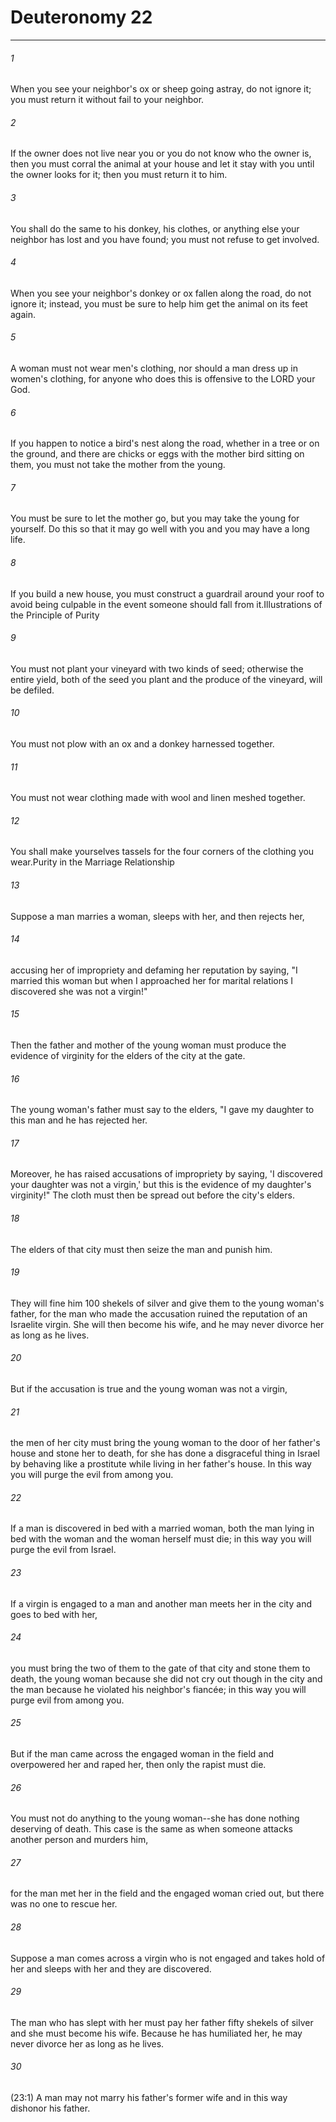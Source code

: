 # Deuteronomy 22
***



###### 1 
When you see your neighbor's ox or sheep going astray, do not ignore it; you must return it without fail to your neighbor. 

###### 2 
If the owner does not live near you or you do not know who the owner is, then you must corral the animal at your house and let it stay with you until the owner looks for it; then you must return it to him. 

###### 3 
You shall do the same to his donkey, his clothes, or anything else your neighbor has lost and you have found; you must not refuse to get involved. 

###### 4 
When you see your neighbor's donkey or ox fallen along the road, do not ignore it; instead, you must be sure to help him get the animal on its feet again. 

###### 5 
A woman must not wear men's clothing, nor should a man dress up in women's clothing, for anyone who does this is offensive to the LORD your God. 

###### 6 
If you happen to notice a bird's nest along the road, whether in a tree or on the ground, and there are chicks or eggs with the mother bird sitting on them, you must not take the mother from the young. 

###### 7 
You must be sure to let the mother go, but you may take the young for yourself. Do this so that it may go well with you and you may have a long life. 

###### 8 
If you build a new house, you must construct a guardrail around your roof to avoid being culpable in the event someone should fall from it.Illustrations of the Principle of Purity 

###### 9 
You must not plant your vineyard with two kinds of seed; otherwise the entire yield, both of the seed you plant and the produce of the vineyard, will be defiled. 

###### 10 
You must not plow with an ox and a donkey harnessed together. 

###### 11 
You must not wear clothing made with wool and linen meshed together. 

###### 12 
You shall make yourselves tassels for the four corners of the clothing you wear.Purity in the Marriage Relationship 

###### 13 
Suppose a man marries a woman, sleeps with her, and then rejects her, 

###### 14 
accusing her of impropriety and defaming her reputation by saying, "I married this woman but when I approached her for marital relations I discovered she was not a virgin!" 

###### 15 
Then the father and mother of the young woman must produce the evidence of virginity for the elders of the city at the gate. 

###### 16 
The young woman's father must say to the elders, "I gave my daughter to this man and he has rejected her. 

###### 17 
Moreover, he has raised accusations of impropriety by saying, 'I discovered your daughter was not a virgin,' but this is the evidence of my daughter's virginity!" The cloth must then be spread out before the city's elders. 

###### 18 
The elders of that city must then seize the man and punish him. 

###### 19 
They will fine him 100 shekels of silver and give them to the young woman's father, for the man who made the accusation ruined the reputation of an Israelite virgin. She will then become his wife, and he may never divorce her as long as he lives. 

###### 20 
But if the accusation is true and the young woman was not a virgin, 

###### 21 
the men of her city must bring the young woman to the door of her father's house and stone her to death, for she has done a disgraceful thing in Israel by behaving like a prostitute while living in her father's house. In this way you will purge the evil from among you. 

###### 22 
If a man is discovered in bed with a married woman, both the man lying in bed with the woman and the woman herself must die; in this way you will purge the evil from Israel. 

###### 23 
If a virgin is engaged to a man and another man meets her in the city and goes to bed with her, 

###### 24 
you must bring the two of them to the gate of that city and stone them to death, the young woman because she did not cry out though in the city and the man because he violated his neighbor's fiancée; in this way you will purge evil from among you. 

###### 25 
But if the man came across the engaged woman in the field and overpowered her and raped her, then only the rapist must die. 

###### 26 
You must not do anything to the young woman--she has done nothing deserving of death. This case is the same as when someone attacks another person and murders him, 

###### 27 
for the man met her in the field and the engaged woman cried out, but there was no one to rescue her. 

###### 28 
Suppose a man comes across a virgin who is not engaged and takes hold of her and sleeps with her and they are discovered. 

###### 29 
The man who has slept with her must pay her father fifty shekels of silver and she must become his wife. Because he has humiliated her, he may never divorce her as long as he lives. 

###### 30 
(23:1) A man may not marry his father's former wife and in this way dishonor his father.
